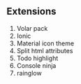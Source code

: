## Extensions 

1. Volar pack
2. Ionic
3. Material icon theme
4. Split html attributes
5. Todo highlight
6. Console ninja
7. rainglow
